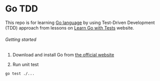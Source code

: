 # Go TDD

This repo is for learning [Go language](https://go.dev/)</u> by using Test-Driven Development (TDD) approach from lessons on [Learn Go with Tests](https://quii.gitbook.io/learn-go-with-tests) website.

###### Getting started

1. Download and install Go from [the official website](https://go.dev/dl/)

2. Run unit test

```sh
go test ./...
```
